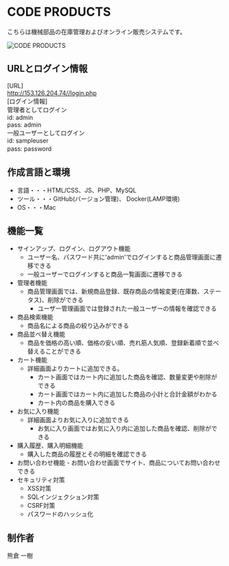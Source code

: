 # CODE PRODUCTS
 
こちらは機械部品の在庫管理およびオンライン販売システムです。

![CODE PRODUCTS](https://user-images.githubusercontent.com/65232447/84732622-2150e300-afd7-11ea-8d8a-cec353284e66.png)

## URLとログイン情報  
[URL]  
http://153.126.204.74//login.php  
[ログイン情報]  
管理者としてログイン  
id: admin  
pass: admin  
一般ユーザーとしてログイン  
id: sampleuser  
pass: password  　

## 作成言語と環境
- 言語・・・HTML/CSS、JS、PHP、MySQL
- ツール・・・GitHub(バージョン管理)、 Docker(LAMP環境)
- OS・・・Mac
 
## 機能一覧
- サインアップ、ログイン、ログアウト機能
	- ユーザー名、パスワード共に'admin'でログインすると商品管理画面に遷移できる
	- 一般ユーザーでログインすると商品一覧画面に遷移できる
- 管理者機能
	- 商品管理画面では、新規商品登録、既存商品の情報変更(在庫数、ステータス)、削除ができる
        - ユーザー管理画面では登録された一般ユーザーの情報を確認できる
- 商品検索機能
	- 商品名による商品の絞り込みができる
- 商品並べ替え機能
	- 商品を価格の高い順、価格の安い順、売れ筋人気順、登録新着順で並べ替えることができる
- カート機能
	- 詳細画面よりカートに追加できる。
        - カート画面ではカート内に追加した商品を確認、数量変更や削除ができる
        - カート画面ではカート内に追加した商品の小計と合計金額がわかる
        - カート内の商品を購入できる
- お気に入り機能
	- 詳細画面よりお気に入りに追加できる
        - お気に入り画面ではお気に入り内に追加した商品を確認、削除ができる
- 購入履歴、購入明細機能
	- 購入した商品の履歴とその明細を確認できる
- お問い合わせ機能
        - お問い合わせ画面でサイト、商品についてお問い合わせできる
- セキュリティ対策
	- XSS対策
	- SQLインジェクション対策
	- CSRF対策
	- パスワードのハッシュ化

## 制作者
熊倉 一樹

